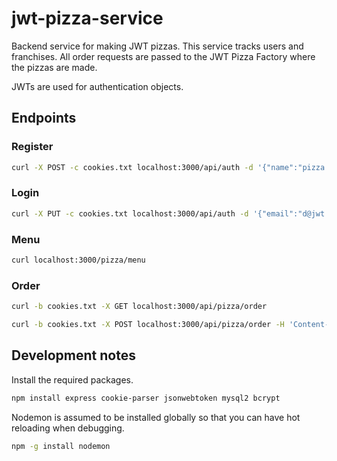 # jwt-pizza-service

Backend service for making JWT pizzas. This service tracks users and franchises. All order requests are passed to the JWT Pizza Factory where the pizzas are made.

JWTs are used for authentication objects.

## Endpoints

### Register

```sh
curl -X POST -c cookies.txt localhost:3000/api/auth -d '{"name":"pizza diner", "email":"d@jwt.com", "password":"a"}' -H 'Content-Type: application/json'
```

### Login

```sh
curl -X PUT -c cookies.txt localhost:3000/api/auth -d '{"email":"d@jwt.com", "password":"a"}' -H 'Content-Type: application/json'
```

### Menu

```sh
curl localhost:3000/pizza/menu
```

### Order

```sh
curl -b cookies.txt -X GET localhost:3000/api/pizza/order

curl -b cookies.txt -X POST localhost:3000/api/pizza/order -H 'Content-Type: application/json' -d '{"franchiseId": 1, "storeId":1, "items":[{ "menuId": 1, "description": "Veggie", "price": 0.05 }]}'
```

## Development notes

Install the required packages.

```sh
npm install express cookie-parser jsonwebtoken mysql2 bcrypt
```

Nodemon is assumed to be installed globally so that you can have hot reloading when debugging.

```sh
npm -g install nodemon
```
